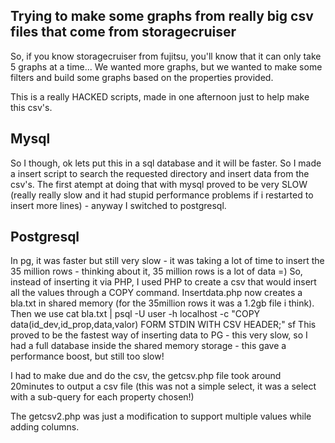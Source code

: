 Trying to make some graphs from really big csv files that come from storagecruiser
-----

So, if you know storagecruiser from fujitsu, you'll know that it can only take 5 graphs at a time... 
We wanted more graphs, but we wanted to make some filters and build some graphs based on the properties provided.

This is a really HACKED scripts, made in one afternoon just to help make this csv's.

Mysql
----
So I though, ok lets put this in a sql database and it will be faster. So I made a insert script to search the requested
directory and insert data from the csv's. The first atempt at doing that with mysql proved to be very SLOW (really really slow
and it had stupid performance problems if i restarted to insert more lines) - anyway I switched to postgresql. 

Postgresql
----------
In pg, it was faster but still very slow - it was taking a lot of time to insert the 35 million rows - thinking about it, 35 million
rows is a lot of data =)
So, instead of inserting it via PHP, I used PHP to create a csv that would insert all the values through a COPY command. Insertdata.php now
creates a bla.txt in shared memory (for the 35million rows it was a 1.2gb file i think). Then we use
cat bla.txt | psql -U user -h localhost -c "COPY data(id_dev,id_prop,data,valor) FORM STDIN WITH CSV HEADER;" sf
This proved to be the fastest way of inserting data to PG - this very slow, so I had a full database inside the shared memory storage - this
gave a performance boost, but still too slow!

I had to make due and do the csv, the getcsv.php file took around 20minutes to output a csv file (this was not a simple select, it was a select
with a sub-query for each property chosen!) 

The getcsv2.php was just a modification to support multiple values while adding columns.


